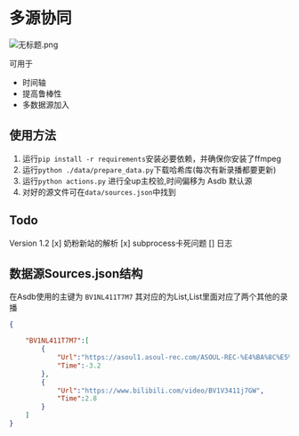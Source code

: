 # 多源协同
![无标题.png](https://s2.loli.net/2022/02/03/ZHPDh96OWwTzcGs.png)

可用于
- 时间轴
- 提高鲁棒性
- 多数据源加入

## 使用方法
1. 运行`pip install -r requirements`安装必要依赖，并确保你安装了ffmpeg
2. 运行`python ./data/prepare_data.py`下载哈希库(每次有新录播都要更新)
3. 运行`python actions.py` 进行全up主校验,时间偏移为 Asdb 默认源
4. 对好的源文件可在`data/sources.json`中找到

## Todo
Version 1.2
[x] 奶粉新站的解析
[x] subprocess卡死问题
[] 日志

## 数据源Sources.json结构  

在Asdb使用的主键为  `BV1NL411T7M7` 其对应的为List,List里面对应了两个其他的录播  

```json
{

    "BV1NL411T7M7":[
        {
            "Url":"https://asoul1.asoul-rec.com/ASOUL-REC-%E4%BA%8C%E5%91%A8%E5%B9%B4/2022.02.23 乃琳 手可摘星辰~.mp4",
            "Time":-3.2
        },
        {
            "Url":"https://www.bilibili.com/video/BV1V3411j7GW",
            "Time":2.8
        }
    ]
}
```